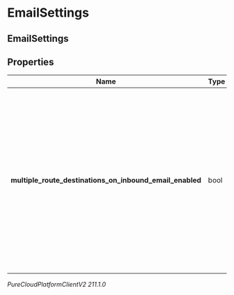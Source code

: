# EmailSettings

## EmailSettings

## Properties

|Name | Type | Description | Notes|
|------------ | ------------- | ------------- | -------------|
| **multiple_route_destinations_on_inbound_email_enabled** | bool | This setting allows a single inbound email that contains multiple routes configured in Genesys Cloud to create a conversation per route. When this setting is disabled only a single conversation will be created | [optional] |



_PureCloudPlatformClientV2 211.1.0_
